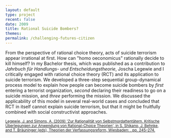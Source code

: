 ```yaml
---
layout: default
type: project
recent: false
date: 2009
title: Rational Suicide Bombers?
themes: 
permalink: /challenging-futures-citizen
---
```


From the perspective of rational choice theory, acts of suicide terrorism appear irrational at first. How can "homo oeconomicus" rationally decide to kill himself? In my Bachelor thesis, which was published as a contribution to *Jahrbuch für Handlungs- und Entscheidungstheorie*, Joscha Legewie and I critically engaged with rational choice theory (RCT) and its application to suicide terrorism. We developed a three-step sequential group-dynamical process model to explain how people can become suicide bombers by *first* entering a terrorist organization, *second* declaring their readiness to go on a suicide mission, and *three* performing the mission. We discussed the applicability of this model in several real-world cases and concluded that RCT in itself cannot explain suicide terrorism, but that it might be fruitfully combined with social constructivist approaches.

<small>
    <a href="https://www.springerprofessional.de/en/zur-rationalitaet-von-selbstmordattentaetern-kritische-ueberlegu/2607794">
        Legewie, J. and Simons, A. (2009) 'Zur Rationalität von Selbstmordattentätern. Kritische Überlegungen zur Anwendung von Rational-Choice Theorien', in S. Shikano, J. Behnke, and T. Bräuninger (eds), Theorien der Verfassungsreform, Wiesbaden: . pp. 245–274.
    </a>
</small>
